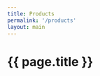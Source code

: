 ```yaml
---
title: Products
permalink: '/products'
layout: main
---
```


<div class="container">
  <div class="row">
    <div class="col-xs-12">
      <h1>{{ page.title }}</h1>
    </div>
  </div>
</div>
